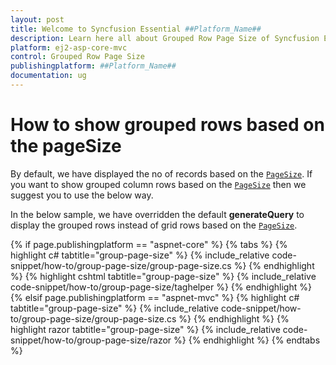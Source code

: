 ```yaml
---
layout: post
title: Welcome to Syncfusion Essential ##Platform_Name##
description: Learn here all about Grouped Row Page Size of Syncfusion Essential ##Platform_Name## widgets based on HTML5 and jQuery.
platform: ej2-asp-core-mvc
control: Grouped Row Page Size
publishingplatform: ##Platform_Name##
documentation: ug
---
```



# How to show grouped rows based on the pageSize

By default, we have displayed the no of records based on the [`PageSize`](https://help.syncfusion.com/cr/aspnetcore-js2/Syncfusion.EJ2.Grids.GridPageSettings.html#Syncfusion_EJ2_Grids_GridPageSettings_PageSize). If you want to show grouped column rows based on the [`PageSize`](https://help.syncfusion.com/cr/aspnetcore-js2/Syncfusion.EJ2.Grids.GridPageSettings.html#Syncfusion_EJ2_Grids_GridPageSettings_PageSize) then we suggest you to use the below way.

In the below sample, we have overridden the default **generateQuery** to display the grouped rows instead of grid rows based on the [`PageSize`](https://help.syncfusion.com/cr/aspnetcore-js2/Syncfusion.EJ2.Grids.GridPageSettings.html#Syncfusion_EJ2_Grids_GridPageSettings_PageSize).

{% if page.publishingplatform == "aspnet-core" %}
{% tabs %}
{% highlight c# tabtitle="group-page-size" %}
{% include_relative code-snippet/how-to/group-page-size/group-page-size.cs %}
{% endhighlight %}
{% highlight cshtml tabtitle="group-page-size" %}
{% include_relative code-snippet/how-to/group-page-size/taghelper %}
{% endhighlight %}
{% elsif page.publishingplatform == "aspnet-mvc" %}
{% highlight c# tabtitle="group-page-size" %}
{% include_relative code-snippet/how-to/group-page-size/group-page-size.cs %}
{% endhighlight %}
{% highlight razor tabtitle="group-page-size" %}
{% include_relative code-snippet/how-to/group-page-size/razor %}
{% endhighlight %}
{% endtabs %}

